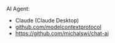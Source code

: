 AI Agent:
- Claude (Claude Desktop)
- [github.com/modelcontextprotocol](https://github.com/modelcontextprotocol)
- https://github.com/michalswi/chat-ai
